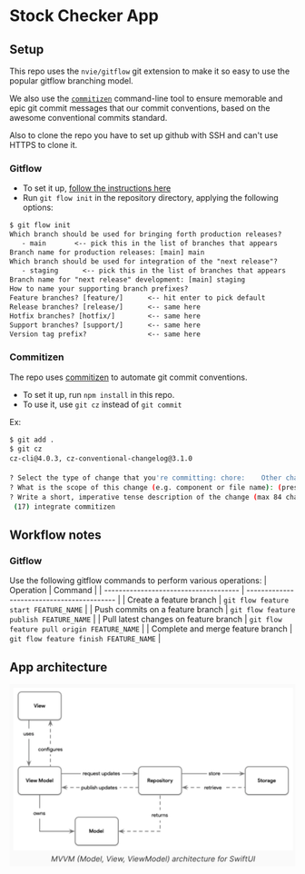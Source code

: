 # Stock Checker App

## Setup

This repo uses the `nvie/gitflow` git extension to make it so easy to use the
popular gitflow branching model.

We also use the [`commitizen`](https://github.com/commitizen/cz-cli) command-line
tool to ensure memorable and epic git commit messages that our commit conventions,
based on the awesome conventional commits standard.

Also to clone the repo you have to set up github with SSH and can't use HTTPS to clone it.

### Gitflow

- To set it up, [follow the instructions here](https://github.com/nvie/gitflow/wiki/Installation)
- Run `git flow init` in the repository directory, applying the following options:

```
$ git flow init
Which branch should be used for bringing forth production releases?
   - main       <-- pick this in the list of branches that appears
Branch name for production releases: [main] main
Which branch should be used for integration of the "next release"?
   - staging      <-- pick this in the list of branches that appears
Branch name for "next release" development: [main] staging
How to name your supporting branch prefixes?
Feature branches? [feature/]      <-- hit enter to pick default
Release branches? [release/]      <-- same here
Hotfix branches? [hotfix/]        <-- same here
Support branches? [support/]      <-- same here
Version tag prefix?               <-- same here
```

### Commitizen

The repo uses [commitizen](https://github.com/commitizen/cz-cli) to automate
git commit conventions.

- To set it up, run `npm install` in this repo.
- To use it, use `git cz` instead of `git commit`

Ex:

```sh
$ git add .
$ git cz
cz-cli@4.0.3, cz-conventional-changelog@3.1.0

? Select the type of change that you're committing: chore:    Other changes that don't modify src or test files
? What is the scope of this change (e.g. component or file name): (press enter to skip) project
? Write a short, imperative tense description of the change (max 84 chars):
 (17) integrate commitizen
```

## Workflow notes

### Gitflow

Use the following gitflow commands to perform various operations:
| Operation | Command |
| ------------------------------------- | ------------------------------------------ |
| Create a feature branch | `git flow feature start FEATURE_NAME` |
| Push commits on a feature branch | `git flow feature publish FEATURE_NAME` |
| Pull latest changes on feature branch | `git flow feature pull origin FEATURE_NAME` |
| Complete and merge feature branch | `git flow feature finish FEATURE_NAME` |

## App architecture
![mvvm](./mvvm.png)
